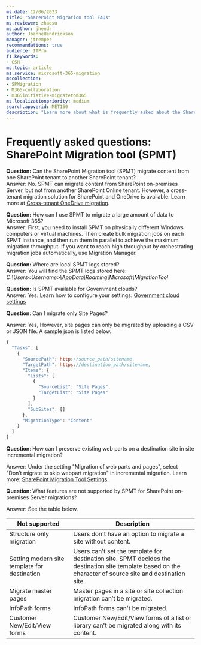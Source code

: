 ```yaml
---
ms.date: 12/06/2023
title: "SharePoint Migration tool FAQs"
ms.reviewer: zhaosu
ms.author: jhendr
author: JoanneHendrickson
manager: jtremper
recommendations: true
audience: ITPro
f1.keywords:
- CSH
ms.topic: article
ms.service: microsoft-365-migration
mscollection: 
- SPMigration
- M365-collaboration
- m365initiative-migratetom365
ms.localizationpriority: medium
search.appverid: MET150
description: "Learn more about what is frequently asked about the SharePoint Migration tool."
---
```


# Frequently asked questions:  SharePoint Migration tool (SPMT)


**Question:** Can the SharePoint Migration tool (SPMT) migrate content from one SharePoint tenant to another SharePoint tenant?</br>
Answer:  No. SPMT can migrate content from SharePoint on-premises Server, but not from another SharePoint Online tenant. However, a cross-tenant migration solution for SharePoint and OneDrive is available. Learn more at [Cross-tenant OneDrive migration](/microsoft-365/enterprise/cross-tenant-onedrive-migration).

**Question:** How can I use SPMT to migrate a large amount of data to Microsoft 365?</br>
Answer: First, you need to install SPMT on physically different Windows computers or virtual machines. Then create bulk migration jobs on each SPMT instance, and then run them in parallel to achieve the maximum migration throughput. If you want to reach high throughput by orchestrating migration jobs automatically, use Migration Manager. 

**Question:** Where are local SPMT logs stored?</br>
Answer: You will find the SPMT logs stored here: *C:\Users\<Username>\AppData\Roaming\Microsoft\MigrationTool*

**Question:** Is SPMT available for Government clouds?</br>
Answer: Yes. Learn how to configure your settings: [Government cloud settings](spmt-install-issues.md#government-cloud-support)

**Question**: Can I migrate only Site Pages?

Answer: Yes, However, site pages can only be migrated by uploading a CSV or JSON file. A sample json is listed below.


```javascript
{
  "Tasks": [
    {
      "SourcePath": http://source_path/sitename,
      "TargetPath": https://destination_path/sitename,
      "Items": {
        "Lists": [
          {
            "SourceList": "Site Pages",
            "TargetList": "Site Pages"
          }
        ],
        "SubSites": []
      },
      "MigrationType": "Content"
    }
  ]
}
```

**Question**: How can I preserve existing web parts on a destination site in site incremental migration?

Answer: Under the setting "Migration of web parts and pages", select "Don’t migrate to skip webpart migration" in incremental migration. Learn more: [SharePoint Migration Tool Settings](https://nam06.safelinks.protection.outlook.com/?url=https%3A%2F%2Flearn.microsoft.com%2Fen-us%2Fsharepointmigration%2Fspmt-settings%23sharepoint&data=05%7C02%7CZhaoyang.Sun%40microsoft.com%7Ceff44a7137c24bf1daef08dbfacba252%7C72f988bf86f141af91ab2d7cd011db47%7C1%7C0%7C638379524749283736%7CUnknown%7CTWFpbGZsb3d8eyJWIjoiMC4wLjAwMDAiLCJQIjoiV2luMzIiLCJBTiI6Ik1haWwiLCJXVCI6Mn0%3D%7C3000%7C%7C%7C&sdata=vXhuGaERZ2kz3KHSGJYlWGkmhcFFPFulptTHSfEFz4I%3D&reserved=0).

**Question**: What features are not supported by SPMT for SharePoint on-premises Server migrations?

Answer: See the table below.

|Not supported|Description|
| -------- | -------- |
|Structure only migration|Users don't have an option to migrate a site without content.|
|Setting modern site template for destination|Users can't set the template for destination site. SPMT decides the destination site template based on the character of source site and destination site.|
|Migrate master pages|Master pages in a site or site collection migration can’t be migrated.|
|InfoPath forms|InfoPath forms can't be migrated.|
|Customer New/Edit/View forms|Customer New/Edit/View forms of a list or library can't be migrated along with its content.|

